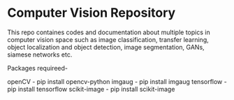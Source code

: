 # Computer Vision Repository
This repo containes codes and documentation about multiple topics in computer vision space such as image classification, transfer learning, object localization and object detection, image segmentation, GANs, siamese networks etc.


Packages requireed- 

openCV - pip install opencv-python
imgaug - pip install imgaug
tensorflow - pip install tensorflow
scikit-image - pip install scikit-image
